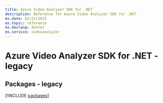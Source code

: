 ```yaml
---
title: Azure Video Analyzer SDK for .NET
description: Reference for Azure Video Analyzer SDK for .NET
ms.date: 02/21/2025
ms.topic: reference
ms.devlang: dotnet
ms.service: videoanalyzer
---
```

# Azure Video Analyzer SDK for .NET - legacy
## Packages - legacy
[!INCLUDE [packages](video-analyzer-index.md)]
